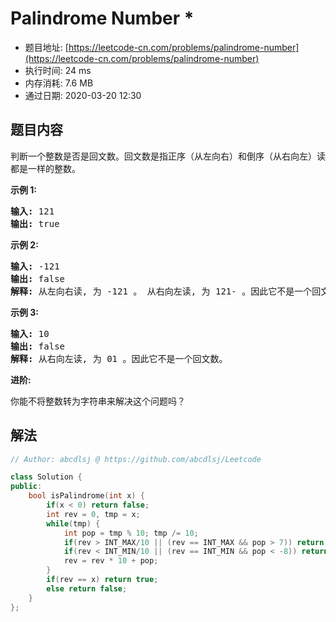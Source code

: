 # Palindrome Number *
- 题目地址: [https://leetcode-cn.com/problems/palindrome-number](https://leetcode-cn.com/problems/palindrome-number)
- 执行时间: 24 ms
- 内存消耗: 7.6 MB
- 通过日期: 2020-03-20 12:30

## 题目内容
<p>判断一个整数是否是回文数。回文数是指正序（从左向右）和倒序（从右向左）读都是一样的整数。</p>

<p><strong>示例 1:</strong></p>

<pre><strong>输入:</strong> 121
<strong>输出:</strong> true
</pre>

<p><strong>示例 2:</strong></p>

<pre><strong>输入:</strong> -121
<strong>输出:</strong> false
<strong>解释:</strong> 从左向右读, 为 -121 。 从右向左读, 为 121- 。因此它不是一个回文数。
</pre>

<p><strong>示例 3:</strong></p>

<pre><strong>输入:</strong> 10
<strong>输出:</strong> false
<strong>解释:</strong> 从右向左读, 为 01 。因此它不是一个回文数。
</pre>

<p><strong>进阶:</strong></p>

<p>你能不将整数转为字符串来解决这个问题吗？</p>


## 解法
```cpp
// Author: abcdlsj @ https://github.com/abcdlsj/Leetcode

class Solution {
public:
    bool isPalindrome(int x) {
        if(x < 0) return false;
        int rev = 0, tmp = x;
        while(tmp) {
            int pop = tmp % 10; tmp /= 10;
            if(rev > INT_MAX/10 || (rev == INT_MAX && pop > 7)) return false;
            if(rev < INT_MIN/10 || (rev == INT_MIN && pop < -8)) return false;
            rev = rev * 10 + pop;
        }   
        if(rev == x) return true;
        else return false;
    }
};

```
